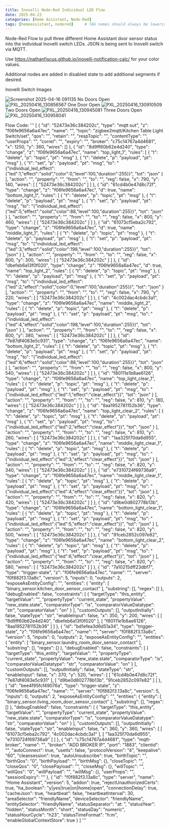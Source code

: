```yaml
---
title: Inovelli Node-Red Individual LED Flow
date: 2025-04-23
categories: [Home Assistant, Node-Red]
tags: [homeassistant, nodered]     # TAG names should always be lowercase
---
```


Node-Red Flow to pull three different Home Assistant door sensor status into the individual Inovelli switch LEDs.  JSON is being sent to Inovelli switch via MQTT.

Use https://nathanfiscus.github.io/inovelli-notification-calc/ for your color values.

Additional nodes are added in disabled state to add additional segments if desired.

Inovelli Switch Images

![Screenshot 2025-04-16 091135](https://github.com/user-attachments/assets/ba59dab3-1412-4a97-938f-6d814bdcccf3)
No Doors Open
![PXL_20250416_130856567](https://github.com/user-attachments/assets/58bb0825-0b51-4cfe-ba35-08fb19b8fc5b)
One Door Open
![PXL_20250416_130910509](https://github.com/user-attachments/assets/32548826-e163-46a7-ac37-49b8f7421f7f)
Two Doors Open
![PXL_20250416_130945081](https://github.com/user-attachments/assets/fc7bf0b7-c248-4c6e-8de7-cb68115f761d)
Three Doors Open
![PXL_20250416_130958041](https://github.com/user-attachments/assets/925a6db7-c00e-463b-9b38-b5414cbd8ca0)

Flow Code:
'''
[
    {
        "id": "52473e36c384202c",
        "type": "mqtt out",
        "z": "f06fe9656a6a47ec",
        "name": "",
        "topic": "zigbee2mqtt/Kitchen Table Light Switch/set",
        "qos": "",
        "retain": "",
        "respTopic": "",
        "contentType": "",
        "userProps": "",
        "correl": "",
        "expiry": "",
        "broker": "c75c14767a4d4681",
        "x": 1250,
        "y": 360,
        "wires": []
    },
    {
        "id": "8d9ff60b62e4d240",
        "type": "change",
        "z": "f06fe9656a6a47ec",
        "name": "top_light_1",
        "rules": [
            {
                "t": "delete",
                "p": "topic",
                "pt": "msg"
            },
            {
                "t": "delete",
                "p": "payload",
                "pt": "msg"
            },
            {
                "t": "set",
                "p": "payload",
                "pt": "msg",
                "to": "{\"individual_led_effect\":{\"led\":1,\"effect\":\"solid\",\"color\":0,\"level\":100,\"duration\":255}}",
                "tot": "json"
            }
        ],
        "action": "",
        "property": "",
        "from": "",
        "to": "",
        "reg": false,
        "x": 790,
        "y": 140,
        "wires": [
            [
                "52473e36c384202c"
            ]
        ]
    },
    {
        "id": "61cd4b0e47d8c72f",
        "type": "change",
        "z": "f06fe9656a6a47ec",
        "d": true,
        "name": "bottom_light_1",
        "rules": [
            {
                "t": "delete",
                "p": "topic",
                "pt": "msg"
            },
            {
                "t": "delete",
                "p": "payload",
                "pt": "msg"
            },
            {
                "t": "set",
                "p": "payload",
                "pt": "msg",
                "to": "{\"individual_led_effect\":{\"led\":5,\"effect\":\"solid\",\"color\":88,\"level\":100,\"duration\":255}}",
                "tot": "json"
            }
        ],
        "action": "",
        "property": "",
        "from": "",
        "to": "",
        "reg": false,
        "x": 800,
        "y": 460,
        "wires": [
            [
                "52473e36c384202c"
            ]
        ]
    },
    {
        "id": "61073cf5eba2c792",
        "type": "change",
        "z": "f06fe9656a6a47ec",
        "d": true,
        "name": "middle_light_1",
        "rules": [
            {
                "t": "delete",
                "p": "topic",
                "pt": "msg"
            },
            {
                "t": "delete",
                "p": "payload",
                "pt": "msg"
            },
            {
                "t": "set",
                "p": "payload",
                "pt": "msg",
                "to": "{\"individual_led_effect\":{\"led\":3,\"effect\":\"solid\",\"color\":198,\"level\":100,\"duration\":255}}",
                "tot": "json"
            }
        ],
        "action": "",
        "property": "",
        "from": "",
        "to": "",
        "reg": false,
        "x": 800,
        "y": 300,
        "wires": [
            [
                "52473e36c384202c"
            ]
        ]
    },
    {
        "id": "dbefeb6a13f0f020",
        "type": "change",
        "z": "f06fe9656a6a47ec",
        "d": true,
        "name": "top_light_2",
        "rules": [
            {
                "t": "delete",
                "p": "topic",
                "pt": "msg"
            },
            {
                "t": "delete",
                "p": "payload",
                "pt": "msg"
            },
            {
                "t": "set",
                "p": "payload",
                "pt": "msg",
                "to": "{\"individual_led_effect\":{\"led\":2,\"effect\":\"solid\",\"color\":0,\"level\":100,\"duration\":255}}",
                "tot": "json"
            }
        ],
        "action": "",
        "property": "",
        "from": "",
        "to": "",
        "reg": false,
        "x": 790,
        "y": 220,
        "wires": [
            [
                "52473e36c384202c"
            ]
        ]
    },
    {
        "id": "4c002dac4cbdc3a1",
        "type": "change",
        "z": "f06fe9656a6a47ec",
        "name": "middle_light_2",
        "rules": [
            {
                "t": "delete",
                "p": "topic",
                "pt": "msg"
            },
            {
                "t": "delete",
                "p": "payload",
                "pt": "msg"
            },
            {
                "t": "set",
                "p": "payload",
                "pt": "msg",
                "to": "{\"individual_led_effect\":{\"led\":4,\"effect\":\"solid\",\"color\":198,\"level\":100,\"duration\":255}}",
                "tot": "json"
            }
        ],
        "action": "",
        "property": "",
        "from": "",
        "to": "",
        "reg": false,
        "x": 800,
        "y": 380,
        "wires": [
            [
                "52473e36c384202c"
            ]
        ]
    },
    {
        "id": "7e87df4083e5c931",
        "type": "change",
        "z": "f06fe9656a6a47ec",
        "name": "bottom_light_2",
        "rules": [
            {
                "t": "delete",
                "p": "topic",
                "pt": "msg"
            },
            {
                "t": "delete",
                "p": "payload",
                "pt": "msg"
            },
            {
                "t": "set",
                "p": "payload",
                "pt": "msg",
                "to": "{\"individual_led_effect\":{\"led\":6,\"effect\":\"solid\",\"color\":88,\"level\":100,\"duration\":255}}",
                "tot": "json"
            }
        ],
        "action": "",
        "property": "",
        "from": "",
        "to": "",
        "reg": false,
        "x": 800,
        "y": 540,
        "wires": [
            [
                "52473e36c384202c"
            ]
        ]
    },
    {
        "id": "f80111e1b8ae6126",
        "type": "change",
        "z": "f06fe9656a6a47ec",
        "name": "top_light_clear_1",
        "rules": [
            {
                "t": "delete",
                "p": "topic",
                "pt": "msg"
            },
            {
                "t": "delete",
                "p": "payload",
                "pt": "msg"
            },
            {
                "t": "set",
                "p": "payload",
                "pt": "msg",
                "to": "{\"individual_led_effect\":{\"led\":1,\"effect\":\"clear_effect\"}}",
                "tot": "json"
            }
        ],
        "action": "",
        "property": "",
        "from": "",
        "to": "",
        "reg": false,
        "x": 810,
        "y": 180,
        "wires": [
            [
                "52473e36c384202c"
            ]
        ]
    },
    {
        "id": "8aa1952781152b36",
        "type": "change",
        "z": "f06fe9656a6a47ec",
        "name": "top_light_clear_2",
        "rules": [
            {
                "t": "delete",
                "p": "topic",
                "pt": "msg"
            },
            {
                "t": "delete",
                "p": "payload",
                "pt": "msg"
            },
            {
                "t": "set",
                "p": "payload",
                "pt": "msg",
                "to": "{\"individual_led_effect\":{\"led\":2,\"effect\":\"clear_effect\"}}",
                "tot": "json"
            }
        ],
        "action": "",
        "property": "",
        "from": "",
        "to": "",
        "reg": false,
        "x": 810,
        "y": 260,
        "wires": [
            [
                "52473e36c384202c"
            ]
        ]
    },
    {
        "id": "1aa325f70da6d955",
        "type": "change",
        "z": "f06fe9656a6a47ec",
        "name": "middle_light_clear_1",
        "rules": [
            {
                "t": "delete",
                "p": "topic",
                "pt": "msg"
            },
            {
                "t": "delete",
                "p": "payload",
                "pt": "msg"
            },
            {
                "t": "set",
                "p": "payload",
                "pt": "msg",
                "to": "{\"individual_led_effect\":{\"led\":3,\"effect\":\"clear_effect\"}}",
                "tot": "json"
            }
        ],
        "action": "",
        "property": "",
        "from": "",
        "to": "",
        "reg": false,
        "x": 820,
        "y": 340,
        "wires": [
            [
                "52473e36c384202c"
            ]
        ]
    },
    {
        "id": "e7310724f69736a9",
        "type": "change",
        "z": "f06fe9656a6a47ec",
        "name": "middle_light_clear_1",
        "rules": [
            {
                "t": "delete",
                "p": "topic",
                "pt": "msg"
            },
            {
                "t": "delete",
                "p": "payload",
                "pt": "msg"
            },
            {
                "t": "set",
                "p": "payload",
                "pt": "msg",
                "to": "{\"individual_led_effect\":{\"led\":4,\"effect\":\"clear_effect\"}}",
                "tot": "json"
            }
        ],
        "action": "",
        "property": "",
        "from": "",
        "to": "",
        "reg": false,
        "x": 820,
        "y": 420,
        "wires": [
            [
                "52473e36c384202c"
            ]
        ]
    },
    {
        "id": "d9be0d802778b13b",
        "type": "change",
        "z": "f06fe9656a6a47ec",
        "name": "bottom_light_clear_1",
        "rules": [
            {
                "t": "delete",
                "p": "topic",
                "pt": "msg"
            },
            {
                "t": "delete",
                "p": "payload",
                "pt": "msg"
            },
            {
                "t": "set",
                "p": "payload",
                "pt": "msg",
                "to": "{\"individual_led_effect\":{\"led\":5,\"effect\":\"clear_effect\"}}",
                "tot": "json"
            }
        ],
        "action": "",
        "property": "",
        "from": "",
        "to": "",
        "reg": false,
        "x": 820,
        "y": 500,
        "wires": [
            [
                "52473e36c384202c"
            ]
        ]
    },
    {
        "id": "91ceb2852c097e82",
        "type": "change",
        "z": "f06fe9656a6a47ec",
        "name": "bottom_light_clear_2",
        "rules": [
            {
                "t": "delete",
                "p": "topic",
                "pt": "msg"
            },
            {
                "t": "delete",
                "p": "payload",
                "pt": "msg"
            },
            {
                "t": "set",
                "p": "payload",
                "pt": "msg",
                "to": "{\"individual_led_effect\":{\"led\":6,\"effect\":\"clear_effect\"}}",
                "tot": "json"
            }
        ],
        "action": "",
        "property": "",
        "from": "",
        "to": "",
        "reg": false,
        "x": 820,
        "y": 580,
        "wires": [
            [
                "52473e36c384202c"
            ]
        ]
    },
    {
        "id": "7a10215dff23dbf7",
        "type": "trigger-state",
        "z": "f06fe9656a6a47ec",
        "name": "",
        "server": "f0f882f3.13a8c",
        "version": 5,
        "inputs": 0,
        "outputs": 2,
        "exposeAsEntityConfig": "",
        "entities": {
            "entity": [
                "binary_sensor.kitchen_door_sensor_contact"
            ],
            "substring": [],
            "regex": []
        },
        "debugEnabled": false,
        "constraints": [
            {
                "targetType": "this_entity",
                "targetValue": "",
                "propertyType": "current_state",
                "propertyValue": "new_state.state",
                "comparatorType": "is",
                "comparatorValueDatatype": "str",
                "comparatorValue": "on"
            }
        ],
        "customOutputs": [],
        "outputInitially": false,
        "stateType": "str",
        "enableInput": false,
        "x": 350,
        "y": 200,
        "wires": [
            [
                "8d9ff60b62e4d240",
                "dbefeb6a13f0f020"
            ],
            [
                "f80111e1b8ae6126",
                "8aa1952781152b36"
            ]
        ]
    },
    {
        "id": "bd1efea3d6d51a34",
        "type": "trigger-state",
        "z": "f06fe9656a6a47ec",
        "name": "",
        "server": "f0f882f3.13a8c",
        "version": 5,
        "inputs": 0,
        "outputs": 2,
        "exposeAsEntityConfig": "",
        "entities": {
            "entity": [
                "binary_sensor.laundry_room_door_sensor_contact"
            ],
            "substring": [],
            "regex": []
        },
        "debugEnabled": false,
        "constraints": [
            {
                "targetType": "this_entity",
                "targetValue": "",
                "propertyType": "current_state",
                "propertyValue": "new_state.state",
                "comparatorType": "is",
                "comparatorValueDatatype": "str",
                "comparatorValue": "on"
            }
        ],
        "customOutputs": [],
        "outputInitially": false,
        "stateType": "str",
        "enableInput": false,
        "x": 370,
        "y": 520,
        "wires": [
            [
                "61cd4b0e47d8c72f",
                "7e87df4083e5c931"
            ],
            [
                "d9be0d802778b13b",
                "91ceb2852c097e82"
            ]
        ]
    },
    {
        "id": "bee4f95fcf49076a",
        "type": "trigger-state",
        "z": "f06fe9656a6a47ec",
        "name": "",
        "server": "f0f882f3.13a8c",
        "version": 5,
        "inputs": 0,
        "outputs": 2,
        "exposeAsEntityConfig": "",
        "entities": {
            "entity": [
                "binary_sensor.living_room_door_sensor_contact"
            ],
            "substring": [],
            "regex": []
        },
        "debugEnabled": false,
        "constraints": [
            {
                "targetType": "this_entity",
                "targetValue": "",
                "propertyType": "current_state",
                "propertyValue": "new_state.state",
                "comparatorType": "is",
                "comparatorValueDatatype": "str",
                "comparatorValue": "on"
            }
        ],
        "customOutputs": [],
        "outputInitially": false,
        "stateType": "str",
        "enableInput": false,
        "x": 360,
        "y": 360,
        "wires": [
            [
                "61073cf5eba2c792",
                "4c002dac4cbdc3a1"
            ],
            [
                "1aa325f70da6d955",
                "e7310724f69736a9"
            ]
        ]
    },
    {
        "id": "c75c14767a4d4681",
        "type": "mqtt-broker",
        "name": "",
        "broker": "ADD BROKER IP",
        "port": "1883",
        "clientid": "",
        "autoConnect": true,
        "usetls": false,
        "protocolVersion": "4",
        "keepalive": "60",
        "cleansession": true,
        "autoUnsubscribe": true,
        "birthTopic": "",
        "birthQos": "0",
        "birthPayload": "",
        "birthMsg": {},
        "closeTopic": "",
        "closeQos": "0",
        "closePayload": "",
        "closeMsg": {},
        "willTopic": "",
        "willQos": "0",
        "willPayload": "",
        "willMsg": {},
        "userProps": "",
        "sessionExpiry": ""
    },
    {
        "id": "f0f882f3.13a8c",
        "type": "server",
        "name": "Home Assistant",
        "version": 5,
        "addon": true,
        "rejectUnauthorizedCerts": true,
        "ha_boolean": "y|yes|true|on|home|open",
        "connectionDelay": true,
        "cacheJson": true,
        "heartbeat": false,
        "heartbeatInterval": 30,
        "areaSelector": "friendlyName",
        "deviceSelector": "friendlyName",
        "entitySelector": "friendlyName",
        "statusSeparator": "at: ",
        "statusYear": "hidden",
        "statusMonth": "short",
        "statusDay": "numeric",
        "statusHourCycle": "h23",
        "statusTimeFormat": "h:m",
        "enableGlobalContextStore": true
    }
]
'''
